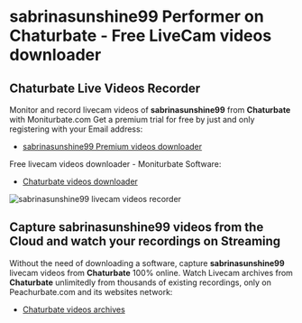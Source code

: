 # sabrinasunshine99 Performer on Chaturbate - Free LiveCam videos downloader

## Chaturbate Live Videos Recorder

Monitor and record livecam videos of **sabrinasunshine99** from **Chaturbate** with Moniturbate.com
Get a premium trial for free by just and only registering with your Email address:
* [sabrinasunshine99 Premium videos downloader](https://moniturbate.com/request-demo-licence-key.html)

Free livecam videos downloader - Moniturbate Software:
* [Chaturbate videos downloader](https://moniturbate.com/moniturbate-download-software.html)

![sabrinasunshine99 livecam videos recorder](https://peachurnet.com/templates/moniturbate-software.png)


## Capture sabrinasunshine99 videos from the Cloud and watch your recordings on Streaming

Without the need of downloading a software, capture **sabrinasunshine99** livecam videos from **Chaturbate** 100% online.
Watch Livecam archives from **Chaturbate** unlimitedly from thousands of existing recordings, only on Peachurbate.com and its websites network:
* [Chaturbate videos archives](https://peachurnet.com/)